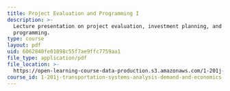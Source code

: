 ```yaml
---
title: Project Evaluation and Programming I
description: >-
  Lecture presentation on project evaluation, investment planning, and
  programming.
type: course
layout: pdf
uid: 6062840fe01898c55f7ae9ffc7759aa1
file_type: application/pdf
file_location: >-
  https://open-learning-course-data-production.s3.amazonaws.com/1-201j-transportation-systems-analysis-demand-and-economics-fall-2008/6062840fe01898c55f7ae9ffc7759aa1_1.201_f08_lecture22.pdf
course_id: 1-201j-transportation-systems-analysis-demand-and-economics-fall-2008
---
```

